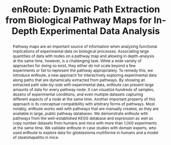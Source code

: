 ---
layout: publication
title: "enRoute: Dynamic Path Extraction from Biological Pathway Maps for In-Depth Experimental Data Analysis"
key: 2012_biovis_enroute
permalink: /publications/2012_biovis_enroute/
type: paper


shortname: enRoute
image: /assets/images/papers/2012_biovis_enroute.png

authors:
- partl
- lex
- streit
- kalkofen
- Karl Kashofer
- schmalstieg

journal: Proceedings of the IEEE Symposium on Biological Data Visualization (BioVis ’12), pp. 107–114.
year: 2012
award: IEEE BioVis 2012 Best Paper Award
note: 

doi: 10.1109/BioVis.2012.6378600
# use publisher only if no doi is available
publisher: 

project: pathways

video: 2012_biovis_enroute_video
preview-video: 


pdf: 2012_biovis_enroute.pdf
supplement:
bibtex: 2012_biovis_enroute.bib

abstract: "
<p>Pathway maps are an important source of information when analyzing functional implications of experimental data on biological processes. Associating large quantities of data with nodes on a pathway map and allowing in depth-analysis at the same time, however, is a challenging task. While a wide variety of approaches for doing so exist, they either do not scale beyond a few experiments or fail to represent the pathway appropriately. To remedy this, we introduce enRoute, a new approach for interactively exploring experimental data along paths that are dynamically extracted from pathways. By showing an extracted path side-by-side with experimental data, enRoute can present large amounts of data for every pathway node. It can visualize hundreds of samples, dozens of experimental conditions, and even multiple datasets capturing different aspects of a node at the same time. Another important property of this approach is its conceptual compatibility with arbitrary forms of pathways. Most notably, enRoute works well with pathways that are manually created, as they are available in large, public pathway databases. We demonstrate enRoute with pathways from the well-established KEGG database and expression as well as copy number datasets from humans and mice with more than 1,000 experiments at the same time. We validate enRoute in case studies with domain experts, who used enRoute to explore data for glioblastoma multiforme in humans and a model of steatohepatitis in mice.</p>"

---